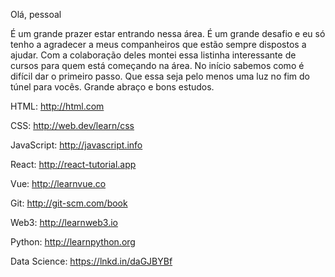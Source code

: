 Olá, pessoal

É um grande prazer estar entrando nessa área. É um grande desafio e eu só tenho a agradecer a meus companheiros que estão sempre dispostos a ajudar. Com a colaboração deles montei essa listinha interessante de cursos para quem está começando na área. No início sabemos como é difícil dar o primeiro passo. Que essa seja pelo menos uma luz no fim do túnel para vocês. Grande abraço e bons estudos.



HTML: http://html.com

CSS: http://web.dev/learn/css

JavaScript: http://javascript.info

React: http://react-tutorial.app

Vue: http://learnvue.co

Git: http://git-scm.com/book

Web3: http://learnweb3.io

Python: http://learnpython.org

Data Science: https://lnkd.in/daGJBYBf